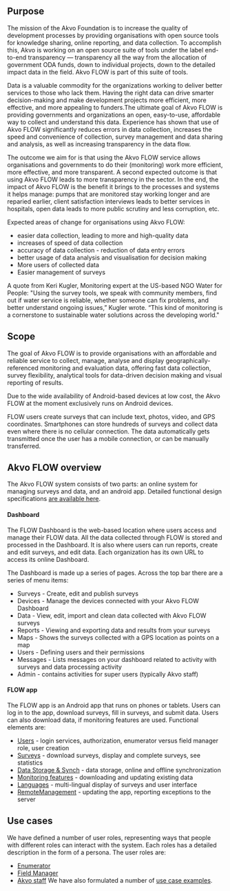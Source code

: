 ## Purpose
The mission of the Akvo Foundation is to increase the quality of development processes by providing organisations with open source tools for knowledge sharing, online reporting, and data collection. To accomplish this, Akvo is working on an open source suite of tools under the label end-to-end transparency — transparency all the way from the allocation of government ODA funds, down to individual projects, down to the detailed impact data in the field. Akvo FLOW is part of this suite of tools.

Data is a valuable commodity for the organizations working to deliver better services to those who lack them. Having the right data can drive smarter decision-making and make development projects more efficient, more effective, and more appealing to funders.The ultimate goal of Akvo FLOW is providing governments and organizations an open, easy-to-use, affordable way to collect and understand this data. Experience has shown that use of Akvo FLOW significantly reduces errors in data collection, increases the speed and convenience of collection, survey management and data sharing and analysis, as well as increasing transparency in the data flow. 

The outcome we aim for is that using the Akvo FLOW service allows organisations and governments to do their (monitoring) work more efficient, more effective, and more transparent. A second expected outcome is that using Akvo FLOW leads to more transparency in the sector. In the end, the impact of Akvo FLOW is the benefit it brings to the processes and systems it helps manage: pumps that are monitored stay working longer and are reparied earlier, client satisfaction interviews leads to better services in hospitals, open data leads to more public scrutiny and less corruption, etc. 

Expected areas of change for organisations using Akvo FLOW:
* easier data collection, leading to more and high-quality data
* increases of speed of data collection
* accuracy of data collection - reduction of data entry errors
* better usage of data analysis and visualisation for decision making
* More users of collected data
* Easier management of surveys

A quote from Keri Kugler, Monitoring expert at the US-based NGO Water for People: "Using the survey tools, we speak with community members, find out if water service is reliable, whether someone can fix problems, and better understand ongoing issues,” Kugler wrote. “This kind of monitoring is a cornerstone to sustainable water solutions across the developing world."

## Scope
The goal of Akvo FLOW is to provide organisations with an affordable and reliable service to collect, manage, analyse and display geographically-referenced monitoring and evaluation data, offering fast data collection, survey flexibility, analytical tools for data-driven decision making and visual reporting of results.

Due to the wide availability of Android-based devices at low cost, the Akvo FLOW at the moment exclusively runs on Android devices.

FLOW users create surveys that can include text, photos, video, and GPS coordinates. Smartphones can store hundreds of surveys and collect data even where there is no cellular connection. The data automatically gets transmitted once the user has a mobile connection, or can be manually transferred.

## Akvo FLOW overview
The Akvo FLOW system consists of two parts: an online system for managing surveys and data, and an android app. Detailed functional design specifications [are available here](FunctionalDesign.md).

#### Dashboard
The FLOW Dashboard is the web-based location where users access and manage their FLOW data. All the data collected through FLOW is stored and processed in the Dashboard. It is also where users can run reports, create and edit surveys, and edit data. Each organization has its own URL to access its online Dashboard.

The Dashboard is made up a series of pages. Across the top bar there are a series of menu items:
* Surveys - Create, edit and publish surveys
* Devices - Manage the devices connected with your Akvo FLOW Dashboard
* Data - View, edit, import and clean data collected with Akvo FLOW surveys
* Reports - Viewing and exporting data and results from your surveys
* Maps - Shows the surveys collected with a GPS location as points on a map
* Users - Defining users and their permissions
* Messages - Lists messages on your dashboard related to activity with surveys and data processing activity
* Admin - contains activities for super users (typically Akvo staff)

#### FLOW app
The FLOW app is an Android app that runs on phones or tablets. Users can log in to the app, download surveys, fill in surveys, and submit data. Users can also download data, if monitoring features are used. Functional elements are:
* [Users](functionalDesign/Users.md) - login services, authorization, enumerator versus field manager role, user creation
* [Surveys](functionalDesign/Surveys.md) - download surveys, display and complete surveys, see statistics
* [Data Storage & Synch](functionalDesign/DataSync.md) - data storage, online and offline synchronization
* [Monitoring features](functionalDesign/MonitoringFeatures.md) - downloading and updating existing data
* [Languages](functionalDesign/Languages.md) - multi-lingual display of surveys and user interface
* [RemoteManagement](functionalDesign/RemoteManagement.md) - updating the app, reporting exceptions to the server

## Use cases
We have defined a number of user roles, representing ways that people with different roles can interact with the system. Each roles has a detailed description in the form of a persona. The user roles are:
* [Enumerator](useCases/Enumerator.md)
* [Field Manager](useCases/FieldManager.md)
* [Akvo staff](useCases/AkvoStaff.md)
We have also formulated a number of [use case examples](useCases/UserCaseExamples.md).
